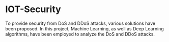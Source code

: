 # IOT-Security
To provide security from DoS and DDoS
attacks, various solutions have been proposed. In this project, Machine Learning, as well as Deep
Learning algorithms, have been employed to analyze the DoS and DDoS attacks.
